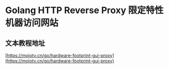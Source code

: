 # Golang HTTP Reverse Proxy 限定特性机器访问网站

## 文本教程地址

[https://mojotv.cn/go/hardware-footprint-gui-proxy](https://mojotv.cn/go/hardware-footprint-gui-proxy)